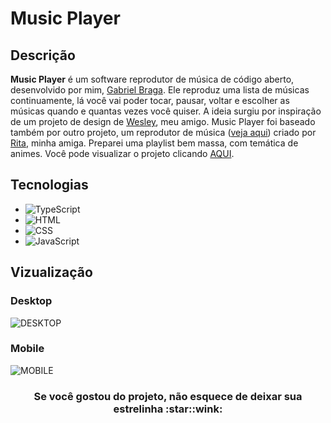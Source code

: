 # Music Player

## Descrição
**Music Player** é um software reprodutor de música de código aberto, desenvolvido por mim, [Gabriel Braga](https://github.com/F-Gabriel-Braga).
Ele reproduz uma lista de músicas continuamente, lá você vai poder tocar, pausar, voltar e escolher as músicas quando e quantas vezes você quiser.
A ideia surgiu por inspiração de um projeto de design de [Wesley](https://github.com/w-nobre), meu amigo.
Music Player foi baseado também por outro projeto, um reprodutor de música ([veja aqui](https://github.com/Rfontt/PlayerMusic)) criado por [Rita](https://github.com/Rfontt), minha amiga.
Preparei uma playlist bem massa, com temática de animes.
Você pode visualizar o projeto clicando [AQUI](https://f-gabriel-braga.github.io/music-player/).

## Tecnologias
* ![TypeScript](https://img.shields.io/badge/TypeScript-blue?style=for-the-badge&logo=typescript&logoColor=white)
* ![HTML](https://img.shields.io/badge/HTML%205-orange?style=for-the-badge&logo=html5&logoColor=white)
* ![CSS](https://img.shields.io/badge/CSS%203-blue?style=for-the-badge&logo=css3&logoColor=white)
* ![JavaScript](https://img.shields.io/badge/JavaScript-yellow?style=for-the-badge&logo=javascript&logoColor=white)

## Vizualização
### Desktop
![DESKTOP](https://user-images.githubusercontent.com/66652642/112733247-83068c00-8f1d-11eb-8296-996075fdd45a.jpg)

### Mobile
![MOBILE](https://user-images.githubusercontent.com/66652642/112733260-9580c580-8f1d-11eb-8f96-9f3dd3690a64.jpg)

<h3 align=center>Se você gostou do projeto, não esquece de deixar sua estrelinha :star::wink:</h3>
